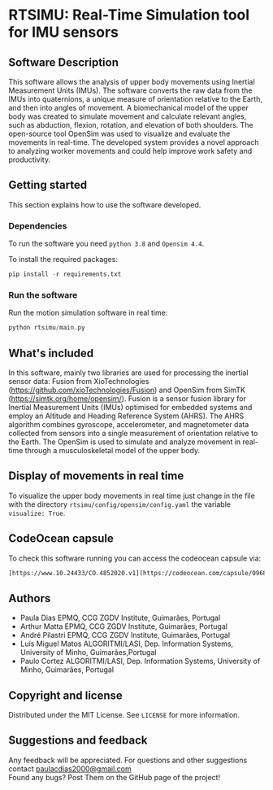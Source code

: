# RTSIMU: Real-Time Simulation tool for IMU sensors


## Software Description

This software allows the analysis of upper body movements using Inertial Measurement Units (IMUs). The software converts the raw data from the IMUs into quaternions, a unique measure of orientation relative to the Earth, and then into angles of movement. A biomechanical model of the upper body was created to simulate movement and calculate relevant angles, such as abduction, flexion, rotation, and elevation of both shoulders. The open-source tool OpenSim was used to visualize and evaluate the movements in real-time. The developed system provides a novel approach to analyzing worker movements and could help improve work safety and productivity.


## Getting started

This section explains how to use the software developed.

### Dependencies 

To run the software you need `python 3.8` and `Opensim 4.4`.

To install the required packages:

```python
pip install -r requirements.txt
```

### Run the software

Run the motion simulation software in real time:

```python
python rtsimu/main.py
```


## What's included

In this software, mainly two libraries are used for processing the inertial sensor data: Fusion from XioTechnologies (https://github.com/xioTechnologies/Fusion) and OpenSim from SimTK (https://simtk.org/home/opensim/). Fusion is a sensor fusion library for Inertial Measurement Units (IMUs) optimised for embedded systems and employ an Altitude and Heading Reference System (AHRS). The AHRS algorithm combines gyroscope, accelerometer, and magnetometer data collected from sensors into a single measurement of orientation relative to the Earth. The OpenSim is used to simulate and analyze movement in real-time through a musculoskeletal model of the upper body.

## Display of movements in real time

To visualize the upper body movements in real time just change in the file with the directory `rtsimu/config/opensim/config.yaml` the variable `visualize: True`.

## CodeOcean capsule

To check this software running you can access the codeocean capsule via: 

``` cmd
[https://www.10.24433/CO.4852020.v1](https://codeocean.com/capsule/0968525/tree/v1)
```


## Authors

- Paula Dias EPMQ, CCG ZGDV Institute, Guimarães, Portugal<br/>
- Arthur Matta EPMQ, CCG ZGDV Institute, Guimarães, Portugal<br/>
- André Pilastri EPMQ, CCG ZGDV Institute, Guimarães, Portugal<br/>
- Luís Miguel Matos ALGORITMI/LASI, Dep. Information Systems, University of Minho, Guimarães,Portugal <br/>
- Paulo Cortez ALGORITMI/LASI, Dep. Information Systems, University of Minho, Guimarães, Portugal <br/>


## Copyright and license

Distributed under the MIT License. See `LICENSE` for more information.


## Suggestions and feedback

Any feedback will be appreciated.
For questions and other suggestions contact paulacdias2000@gmail.com <br/>
Found any bugs? Post Them on the GitHub page of the project!
